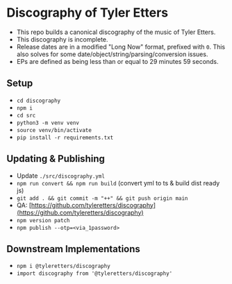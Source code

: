 # Discography of Tyler Etters

- This repo builds a canonical discography of the music of Tyler Etters.
- This discography is incomplete.
- Release dates are in a modified "Long Now" format, prefixed with `0`. This also solves for some date/object/string/parsing/conversion issues.
- EPs are defined as being less than or equal to 29 minutes 59 seconds.

## Setup

- `cd discography`
- `npm i`
- `cd src`
- `python3 -m venv venv`
- `source venv/bin/activate`
- `pip install -r requirements.txt`

## Updating & Publishing

- Update `./src/discography.yml`
- `npm run convert && npm run build` (convert yml to ts & build dist ready js)
- `git add . && git commit -m "++" && git push origin main`
- QA: [https://github.com/tyleretters/discography](https://github.com/tyleretters/discography)
- `npm version patch`
- `npm publish --otp=<via_1password>`

## Downstream Implementations

- `npm i @tyleretters/discography`
- `import discography from '@tyleretters/discography'`
